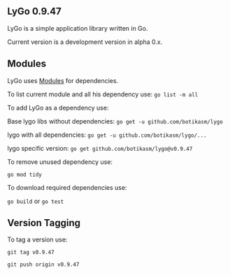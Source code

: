 LyGo 0.9.47
-

LyGo is a simple application library written in Go.

Current version is a development version in alpha 0.x.

Modules
-

LyGo uses [Modules](https://blog.golang.org/using-go-modules) for dependencies.

To list current module and all his dependency use:
`go list -m all`

To add LyGo as a dependency use:

Base lygo libs without dependencies:
`go get -u github.com/botikasm/lygo`

lygo with all dependencies: 
`go get -u github.com/botikasm/lygo/...`

lygo specific version: 
`go get github.com/botikasm/lygo@v0.9.47`

To remove unused dependency use:

`go mod tidy`

To download required dependencies use:

`go build` or `go test`

Version Tagging
-
To tag a version use:

`git tag v0.9.47` 

`git push origin v0.9.47`